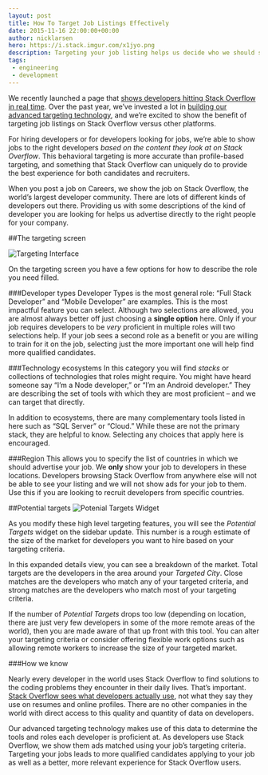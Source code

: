 ```yaml
---
layout: post
title: How To Target Job Listings Effectively
date: 2015-11-16 22:00:00+00:00
author: nicklarsen
hero: https://i.stack.imgur.com/x1jyo.png
description: Targeting your job listing helps us decide who we should show your job listings to.  We recently added a widget to the targeting page to help set effective targeting parameters.  This is a description of how it achieves that goal.
tags:
 - engineering
 - development
---
```


We recently launched a page that [shows developers hitting Stack Overflow in real time](https://careers.stackoverflow.com/about-targeting). Over the past year, we’ve invested a lot in [building our advanced targeting technology](https://blog.stackoverflow.com/2015/01/targeted-jobs-for-stack-overflow/), and we’re excited to show the benefit of targeting job listings on Stack Overflow versus other platforms. 

For hiring developers or for developers looking for jobs, we’re able to show jobs to the right developers _based on the content they look at on Stack Overflow_. This behavioral targeting is more accurate than profile-based targeting, and something that Stack Overflow can uniquely do to provide the best experience for both candidates and recruiters.

When you post a job on Careers, we show the job on Stack Overflow, the world’s largest developer community. There are lots of different kinds of developers out there.  Providing us with some descriptions of the kind of developer you are looking for helps us advertise directly to the right people for your company.

##The targeting screen

![Targeting Interface](https://i.stack.imgur.com/KVmD0.png "Targeting Interface")

On the targeting screen you have a few options for how to describe the role you need filled.

###Developer types
Developer Types is the most general role: “Full Stack Developer” and “Mobile Developer” are examples. This is the most impactful feature you can select. Although two selections are allowed, you are almost always better off just choosing a **single option** here.  Only if your job requires developers to be _very_ proficient in multiple roles will two selections help. If your job sees a second role as a benefit or you are willing to train for it on the job, selecting just the more important one will help find more qualified candidates.

###Technology ecosystems
In this category you will find _stacks_ or collections of technologies that roles might require. You might have heard someone say “I’m a Node developer,” or “I’m an Android developer.” They are describing the set of tools with which they are most proficient – and we can target that directly.

In addition to ecosystems, there are many complementary tools listed in here such as “SQL Server” or “Cloud.” While these are not the primary stack, they are helpful to know. Selecting any choices that apply here is encouraged.

###Region
This allows you to specify the list of countries in which we should advertise your job.  We **only** show your job to developers in these locations. Developers browsing Stack Overflow from anywhere else will not be able to see your listing and we will not show ads for your job to them. Use this if you are looking to recruit developers from specific countries.

##Potential targets
![Potenial Targets Widget](https://i.stack.imgur.com/kVECD.png "Potenial Targets Widget")

As you modify these high level targeting features, you will see the _Potential Targets_ widget on the sidebar update.  This number is a rough estimate of the size of the market for developers you want to hire based on your targeting criteria.

In this expanded details view, you can see a breakdown of the market.  Total targets are the developers in the area around your _Targeted City_.  Close matches are the developers who match any of your targeted criteria, and strong matches are the developers who match most of your targeting criteria.

If the number of _Potential Targets_ drops too low (depending on location, there are just very few developers in some of the more remote areas of the world), then you are made aware of that up front with this tool.  You can alter your targeting criteria or consider offering flexible work options such as allowing remote workers to increase the size of your targeted market.

###How we know

Nearly every developer in the world uses Stack Overflow to find solutions to the coding problems they encounter in their daily lives. That’s important. [Stack Overflow sees what developers actually use](https://careers.stackoverflow.com/about-targeting), not what they say they use on resumes and online profiles. There are no other companies in the world with direct access to this quality and quantity of data on developers.

Our advanced targeting technology makes use of this data to determine the tools and roles each developer is proficient at. As developers use Stack Overflow, we show them ads matched using your job’s targeting criteria. Targeting your jobs leads to more qualified candidates applying to your job as well as a better, more relevant experience for Stack Overflow users.
